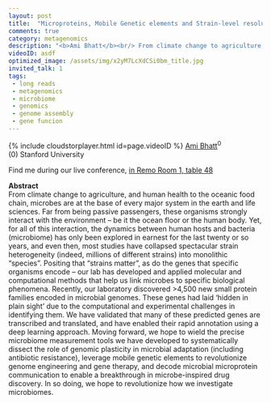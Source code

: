 ```yaml
---
layout: post
title:  "Microproteins, Mobile Genetic elements and Strain-level resolution in the microbiome – a path to precision medicine"
comments: true
category: metagenomics
description: "<b>Ami Bhatt</b><br/> From climate change to agriculture, and human hea..."
videoID: asdf
optimized_image: /assets/img/x2yM7LcXdCSi0bm_title.jpg
invited_talk: 1
tags:
 - long reads
 - metagenomics
 - microbiome
 - genomics
 - genome assembly
 - gene funcion
---
```

{% include cloudstorplayer.html id=page.videoID %}
[<u>Ami Bhatt</u>](http://bhattlab.com)<sup>0</sup><br/>
\(0\) Stanford University

Find me during our live conference, [in Remo Room 1, table 48](https://remo.co)

<b>Abstract</b><br/>
 From climate change to agriculture, and human health to the oceanic food chain, microbes are at the base of every major system in the earth and life sciences. Far from being passive passengers, these organisms strongly interact with the environment – be it the ocean floor or the human body. Yet, for all of this interaction, the dynamics between human hosts and bacteria \(microbiome\) has only been explored in earnest for the last twenty or so years, and even then, most studies have collapsed spectacular strain heterogeneity \(indeed, millions of different strains\) into monolithic “species”. Positing that “strains matter”, as do the genes that specific organisms encode – our lab has developed and applied molecular and computational methods that help us link microbes to specific biological phenomena. Recently, our laboratory discovered &gt;4,500 new small protein families encoded in microbial genomes. These genes had laid ‘hidden in plain sight’ due to the computational and experimental challenges in identifying them. We have validated that many of these predicted genes are transcribed and translated, and have enabled their rapid annotation using a deep learning approach. Moving forward, we hope to wield the precise microbiome measurement tools we have developed to systematically dissect the role of genomic plasticity in microbial adaptation \(including antibiotic resistance\), leverage mobile genetic elements to revolutionize genome engineering and gene therapy, and decode microbial microprotein communication to enable a breakthrough in microbe-inspired drug discovery. In so doing, we hope to revolutionize how we investigate microbiomes.
